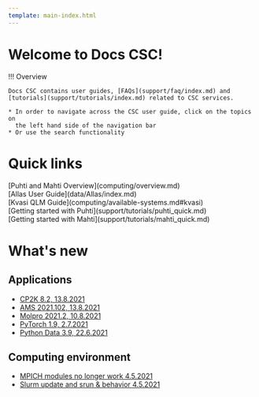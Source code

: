 ```yaml
---
template: main-index.html
---
```


<h1 id="welcometext"> Welcome to Docs CSC! </h1>

!!! Overview
    
    Docs CSC contains user guides, [FAQs](support/faq/index.md) and [tutorials](support/tutorials/index.md) related to CSC services.

    * In order to navigate across the CSC user guide, click on the topics on
      the left hand side of the navigation bar
    * Or use the search functionality


<h1 id="quicklinktitle"> Quick links </h1>
<span class="index-quicklinks">
[Puhti and Mahti Overview](computing/overview.md) 
</span><br>
<span class="index-quicklinks">
[Allas User Guide](data/Allas/index.md)
</span><br>
<span class="index-quicklinks">
[Kvasi QLM Guide](computing/available-systems.md#kvasi)
</span><br>
<span class="index-quicklinks">
[Getting started with Puhti](support/tutorials/puhti_quick.md)
</span><br>
<span class="index-quicklinks">
[Getting started with Mahti](support/tutorials/mahti_quick.md)
</span>

# What's new


##  Applications

- [CP2K 8.2, 13.8.2021](support/wn/apps-new.md#cp2k-82-1382021 )
- [AMS 2021.102, 13.8.2021](support/wn/apps-new.md#ams-2021102-1382021 )
- [Molpro 2021.2, 10.8.2021](support/wn/apps-new.md#molpro-20212-1082021 )
- [PyTorch 1.9, 2.7.2021](support/wn/apps-new.md#pytorch-19-272021 )
- [Python Data 3.9, 22.6.2021](support/wn/apps-new.md#python-data-39-2262021 )

##  Computing environment 

- [MPICH modules no longer work 4.5.2021](support/wn/comp-new.md#mpich-modules-no-longer-work-452021 )
- [Slurm update and srun & behavior 4.5.2021](support/wn/comp-new.md#slurm-update-and-srun-behavior-452021 )
